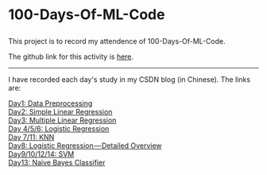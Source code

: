 # 100-Days-Of-ML-Code </p>
This project is to record my attendence of 100-Days-Of-ML-Code.</p>
The github link for this activity is [here](https://github.com/Avik-Jain/100-Days-Of-ML-Code).<br />

****

I have recorded each day's study in my CSDN blog (in Chinese). The links are:</p>
[Day1: Data Preprocessing](https://blog.csdn.net/m0_37622530/article/details/81432949)<br />
[Day2: Simple Linear Regression](https://blog.csdn.net/m0_37622530/article/details/81448355)<br />
[Day3: Multiple Linear Regression](https://blog.csdn.net/m0_37622530/article/details/81458613)<br />
[Day 4/5/6: Logistic Regression](https://blog.csdn.net/m0_37622530/article/details/81476131)<br />
[Day 7/11: KNN](https://blog.csdn.net/m0_37622530/article/details/81511122)<br />
[Day8: Logistic Regression — Detailed Overview](https://blog.csdn.net/m0_37622530/article/details/81490249)<br />
[Day9/10/12/14: SVM](https://blog.csdn.net/m0_37622530/article/details/81517134)<br />
[Day13: Naive Bayes Classifier](https://blog.csdn.net/m0_37622530/article/details/81612178)<br />
